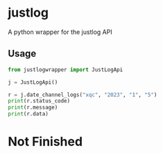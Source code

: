 # justlog

A python wrapper for the justlog API


## Usage

```python
from justlogwrapper import JustLogApi

j = JustLogApi()

r = j.date_channel_logs("xqc", "2023", "1", "5")
print(r.status_code)
print(r.message)
print(r.data)
```

# Not Finished





